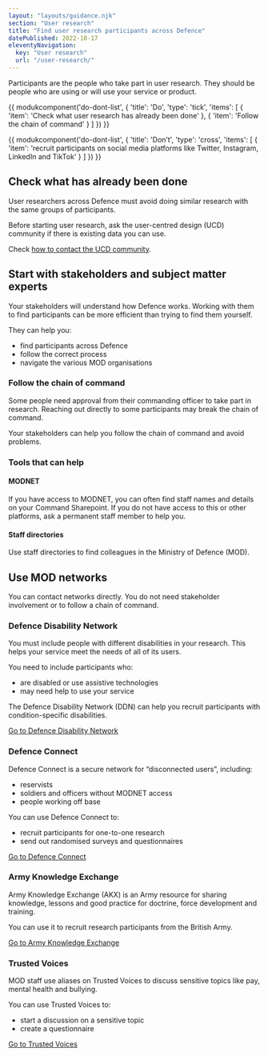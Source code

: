 ```yaml
---
layout: "layouts/guidance.njk"
section: "User research"
title: "Find user research participants across Defence"
datePublished: 2022-10-17
eleventyNavigation:
  key: "User research"
  url: "/user-research/"
---
```


Participants are the people who take part in user research. They should be people who are using or will use your service or product.

{{ modukcomponent('do-dont-list', {
  'title': 'Do',
  'type': 'tick',
  'items': [
    {
      'item': 'Check what user research has already been done'
    },
    {
      'item': 'Follow the chain of command'
    }
  ]
}) }}

{{ modukcomponent('do-dont-list', {
  'title': 'Don’t',
  'type': 'cross',
  'items': [
    {
      'item': 'recruit participants on social media platforms like Twitter, Instagram, LinkedIn and TikTok'
    }
  ]
}) }}

## Check what has already been done

User researchers across Defence must avoid doing similar research with the same groups of participants. 

Before starting user research, ask the user-centred design (UCD) community if there is existing data you can use.

Check [how to contact the UCD community](/your-community/user-centred-design/).


## Start with stakeholders and subject matter experts

Your stakeholders will understand how Defence works. Working with them to find participants can be more efficient than trying to find them yourself.

They can help you:

- find participants across Defence
- follow the correct process
- navigate the various MOD organisations

### Follow the chain of command

Some people need approval from their commanding officer to take part in research. Reaching out directly to some participants may break the chain of command.

Your stakeholders can help you follow the chain of command and avoid problems.

### Tools that can help

#### MODNET

If you have access to MODNET, you can often find staff names and details on your Command Sharepoint. If you do not have access to this or other platforms, ask a permanent staff member to help you.

#### Staff directories

Use staff directories to find colleagues in the Ministry of Defence (MOD).

## Use MOD networks

You can contact networks directly. You do not need stakeholder involvement or to follow a chain of command.

### Defence Disability Network

You must include people with different disabilities in your research. This helps your service meet the needs of all of its users.

You need to include participants who:

- are disabled or use assistive technologies
- may need help to use your service

The Defence Disability Network (DDN) can help you recruit participants with condition-specific disabilities.

[Go to Defence Disability Network](https://www.gov.uk)

### Defence Connect

Defence Connect is a secure network for “disconnected users”, including:

- reservists
- soldiers and officers without MODNET access
- people working off base

You can use Defence Connect to:

- recruit participants for one-to-one research
- send out randomised surveys and questionnaires

[Go to Defence Connect](https://www.army.mod.uk/digital-communications/defence-connect-guidance)

### Army Knowledge Exchange

Army Knowledge Exchange (AKX) is an Army resource for sharing knowledge, lessons and good practice for doctrine, force development and training.

You can use it to recruit research participants from the British Army.

[Go to Army Knowledge Exchange](https://www.army.mod.uk/deployments/army-knowledge-exchange)

### Trusted Voices

MOD staff use aliases on Trusted Voices to discuss sensitive topics like pay, mental health and bullying.

You can use Trusted Voices to:

- start a discussion on a sensitive topic
- create a questionnaire

[Go to Trusted Voices](https://www.army.mod.uk)
